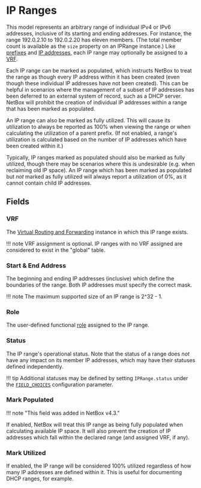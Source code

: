 # IP Ranges

This model represents an arbitrary range of individual IPv4 or IPv6 addresses, inclusive of its starting and ending addresses. For instance, the range 192.0.2.10 to 192.0.2.20 has eleven members. (The total member count is available as the `size` property on an IPRange instance.) Like [prefixes](./prefix.md) and [IP addresses](./ipaddress.md), each IP range may optionally be assigned to a [VRF](./vrf.md).

Each IP range can be marked as populated, which instructs NetBox to treat the range as though every IP address within it has been created (even though these individual IP addresses have not been created). This can be helpful in scenarios where the management of a subset of IP addresses has been deferred to an external system of record, such as a DHCP server. NetBox will prohibit the creation of individual IP addresses within a range that has been marked as populated.

An IP range can also be marked as fully utilized. This will cause its utilization to always be reported as 100% when viewing the range or when calculating the utilization of a parent prefix. (If not enabled, a range's utilization is calculated based on the number of IP addresses which have been created within it.)

Typically, IP ranges marked as populated should also be marked as fully utilized, though there may be scenarios where this is undesirable (e.g. when reclaiming old IP space). An IP range which has been marked as populated but _not_ marked as fully utilized will always report a utilization of 0%, as it cannot contain child IP addresses.

## Fields

### VRF

The [Virtual Routing and Forwarding](./vrf.md) instance in which this IP range exists.

!!! note
    VRF assignment is optional. IP ranges with no VRF assigned are considered to exist in the "global" table.

### Start & End Address

The beginning and ending IP addresses (inclusive) which define the boundaries of the range. Both IP addresses must specify the correct mask.

!!! note
    The maximum supported size of an IP range is 2^32 - 1.

### Role

The user-defined functional [role](./role.md) assigned to the IP range.

### Status

The IP range's operational status. Note that the status of a range does _not_ have any impact on its member IP addresses, which may have their statuses defined independently.

!!! tip
    Additional statuses may be defined by setting `IPRange.status` under the [`FIELD_CHOICES`](../../configuration/data-validation.md#field_choices) configuration parameter.

### Mark Populated

!!! note "This field was added in NetBox v4.3."

If enabled, NetBox will treat this IP range as being fully populated when calculating available IP space. It will also prevent the creation of IP addresses which fall within the declared range (and assigned VRF, if any).

### Mark Utilized

If enabled, the IP range will be considered 100% utilized regardless of how many IP addresses are defined within it. This is useful for documenting DHCP ranges, for example.
